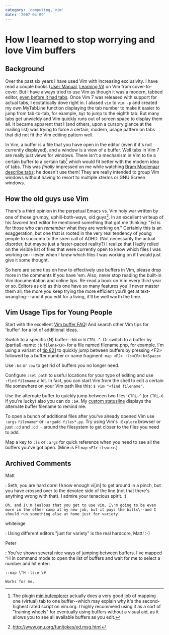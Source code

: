 ```yaml
---
category: 'computing, vim'
date: '2007-04-09'
---
```


How I learned to stop worrying and love Vim buffers
===================================================

Background
----------

Over the past six years I have used Vim with increasing exclusivity. I
have read a couple books ([User
Manual](http://vimdoc.sourceforge.net/htmldoc/usr_toc.html), [Learning
Vi](http://www.bookpool.com/sm/1565924266)) on Vim from cover-to-cover.
But I have always tried to use Vim as though it was a modern, tabbed
editor, [even before it had
tabs](http://www.vim.org/tips/tip.php?tip_id=173). Once Vim 7 was
released with support for actual tabs, I ecstatically dove right in. I
aliased `vim` to `vim -p` and created my own MyTabLine function
displaying the tab number to make it easier to jump from tab-to-tab, for
example, `8gt` to jump to the eighth tab. But many tabs get unwieldy and
Vim quickly runs out of screen space to display them all. It became
apparent that I (and others, upon a cursory glance at the mailing list)
was trying to force a certain, modern, usage pattern on tabs that did
not fit the Vim editing pattern well.

In Vim, a buffer is a file that you have open in the editor (even if
it\'s not currently displayed), and a window is a view of a buffer. Well
tabs in Vim 7 are really just views for windows. There isn\'t a
mechanism in Vim to tie a certain buffer to a certain tab[^1] which
would fit better with the modern idea of tabs. This was *finally*
impressed on me while watching [Bram Moolenaar describe
tabs](http://video.google.com/videoplay?docid=2538831956647446078#1h15m):
he doesn\'t use them! They are really intended to group Vim windows
without having to resort to multiple xterms or GNU Screen windows.

How the old guys use Vim
------------------------

There\'s a third opinion in the perpetual Emacs vs. Vim holy war written
by one of those grumpy, uphill-both-ways, old guys[^2]. In an excellent
writeup of his favored text editor he mentioned something that got me
thinking: \"Ed is for those who can *remember* what they are working
on.\" Certainly this is an exaggeration, but one that is rooted in the
very real tendency of young people to succumb to the siren call of ADHD.
(Not necessarily the actual disorder, but maybe just a faster-paced
reality?) I realize that I lazily relied on the visible list of files
that were currently open to know which files I was working on\-\--even
when I *knew* which files I was working on if I would just give it some
thought.

So here are some tips on how to effectively use buffers in Vim, please
drop more in the comments If you have \'em. Also, never stop reading the
built-in Vim documentation and online tips. Re-read a book on Vim every
third year or so. Editors as old as this one have so many features
you\'ll never master them all, the more you keep trying the more
efficient you\'ll get at text-wrangling---and if you edit for a living,
it\'ll be well worth the time.

Vim Usage Tips for Young People
-------------------------------

Start with the excellent [Vim buffer
FAQ](http://www.vim.org/tips/tip.php?tip_id=135)! And search other Vim
tips for \'buffer\' for a lot of additional ideas.

Switch to a specific (N) buffer: `:bN` or `N` `CTRL-^`. Or switch to a
buffer by (partial)-name: `:b` `filena<CR>` for a file named
filename.php, for example. I\'m using a variant of [tip
821](http://www.vim.org/tips/tip.php?tip_id=821) to quickly jump between
buffers by pressing \<F2\> followed by a buffer number or name fragment:
`map <F2> :ls<CR>:b<Space>`

Use `:bd` or `:bw` to get rid of buffers you no longer need.

Configure `:set path` to useful locations for your type of editing and
use `:find` `filename` a lot. In fact, you can start Vim from the shell
to edit a certain file somewhere on your Vim path like this:
`$ vim "+find filename"`.

Use the alternate buffer to quickly jump between two files: `CTRL-^` (or
`CTRL-6` if you\'re lucky) also you can do `:b#`. My [custom
statusline](https://github.com/whiteinge/dotfiles/blob/8d5ca5a/.vimrc#L239)
displays the alternate buffer filename to remind me.

To open a bunch of additional files after you\'ve already opened Vim use
`:args` `filename*` or `:argadd files*.py`. Try using Vim\'s `:Explore`
browser or just `:cd` and `:cd -` around the filesystem to get closer to
the files you need to add.

Map a key to `:ls` or `:args` for quick reference when you need to see
all the buffers you\'ve got open. (Mine is F1 `map` `<F1>` `:ls<cr>`.)

Archived Comments
-----------------

Matt

:   Seth, you are hard core! I know enough vi\[m\] to get around in a
    pinch, but you have crossed over to the devotee side of the line
    (not that there\'s anything wrong with that). I admire your
    tenacious spirit. :)

    Oh, and I\'m jealous that you get to use vim. I\'m going to be even
    more in the other camp at my new job, but it pays the bills\--and I
    should run something else at home just for variety.

whiteinge

:   Using different editors \"just for variety\" is the real hardcore,
    Matt! :-)

Peter

:   You\'ve shown several nice ways of jumping between buffers. I\'ve
    mapped \^H in command mode to open the list of buffers and wait for
    me to select a number and hit enter:

    ::map \^H :ls:e \#

    Works for me.

[^1]: The plugin
    [minibufexplorer](http://www.vim.org/scripts/script.php?script_id=159)
    actually does a very good job of mapping one (virtual) tab to one
    buffer\--which may explain why it\'s the second-highest rated script
    on vim.org. I highly recommend using it as a sort of \"training
    wheels\" for eventually using buffers without a visual aid, as it
    allows you to see all available buffers as you edit.

[^2]: <http://www.gnu.org/fun/jokes/ed.msg.html>
